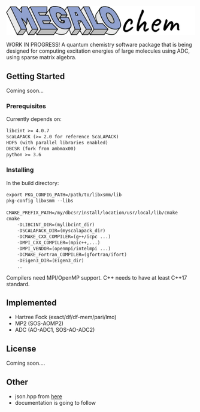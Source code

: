 <img src="docs/MEGALOCHEM.png" width="600">

WORK IN PROGRESS!
A quantum chemistry software package that is being designed for computing excitation energies of large molecules using ADC, using sparse matrix algebra. 

## Getting Started

Coming soon...

### Prerequisites

Currently depends on:

```
libcint >= 4.0.7 
ScaLAPACK (>= 2.0 for reference ScaLAPACK)
HDF5 (with parallel libraries enabled)
DBCSR (fork from ambmax00)
python >= 3.6
```

### Installing

In the build directory:

```
export PKG_CONFIG_PATH=/path/to/libxsmm/lib
pkg-config libxsmm --libs

CMAKE_PREFIX_PATH=/my/dbcsr/install/location/usr/local/lib/cmake
cmake 
    -DLIBCINT_DIR=(mylibcint_dir) 
    -DSCALAPACK_DIR=(myscalapack_dir)  
    -DCMAKE_CXX_COMPILER=(g++/icpc ...)
    -DMPI_CXX_COMPILER=(mpic++,...)
    -DMPI_VENDOR=(openmpi/intelmpi ...)
    -DCMAKE_Fortran_COMPILER=(gfortran/ifort)
    -DEigen3_DIR=(Eigen3_dir) 
    ..
```

Compilers need MPI/OpenMP support. C++ needs to have at least C++17 standard.

## Implemented

* Hartree Fock (exact/df/df-mem/pari/lmo)
* MP2 (SOS-AOMP2)
* ADC (AO-ADC1, SOS-AO-ADC2)

## License

Coming soon....

## Other

* json.hpp from [here](https://github.com/nlohmann/json)
* documentation is going to follow

